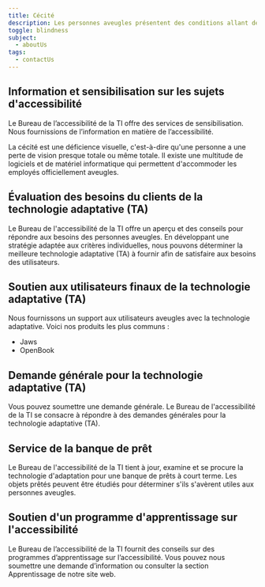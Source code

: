 ```yaml
---
title: Cécité
description: Les personnes aveugles présentent des conditions allant de sévère réduction de l'acuité visuelle à la perte totale de vision et de perception de la lumière. Une variété de logiciels et d'équipements sont utilisés afin d'offrir des mesures d'adaptation aux employés aveugles.
toggle: blindness
subject:
  - aboutUs
tags:
  - contactUs
---
```


## Information et sensibilisation sur les sujets d'accessibilité

Le Bureau de l’accessibilité de la TI offre des services de sensibilisation. Nous fournissions de l’information en matière de l’accessibilité.

La cécité est une déficience visuelle, c'est-à-dire qu'une personne a une perte de vision presque totale ou même totale. Il existe une multitude de logiciels et de matériel informatique qui permettent d'accommoder les employés officiellement aveugles.

## Évaluation des besoins du clients de la technologie adaptative (TA)

Le Bureau de l'accessibilité de la TI offre un aperçu et des conseils pour répondre aux besoins des personnes aveugles. En développant une stratégie adaptée aux critères individuelles, nous pouvons déterminer la meilleure technologie adaptative (TA) à fournir afin de satisfaire aux besoins des utilisateurs.

## Soutien aux utilisateurs finaux de la technologie adaptative (TA)

Nous fournissons un support aux utilisateurs aveugles avec la technologie adaptative. Voici nos produits les plus communs :

- Jaws
- OpenBook

## Demande générale pour la technologie adaptative (TA)

Vous pouvez soumettre une demande générale. Le Bureau de l'accessibilité de la TI se consacre à répondre à des demandes générales pour la technologie adaptative (TA).

## Service de la banque de prêt

Le Bureau de l'accessibilité de la TI tient à jour, examine et se procure la technologie d'adaptation pour une banque de prêts à court terme. Les objets prêtés peuvent être étudiés pour déterminer s'ils s'avèrent utiles aux personnes aveugles.

## Soutien d'un programme d'apprentissage sur l'accessibilité

Le Bureau de l’accessibilité de la TI fournit des conseils sur des programmes d’apprentissage sur l’accessibilité. Vous pouvez nous soumettre une demande d’information ou consulter la section Apprentissage de notre site web.
